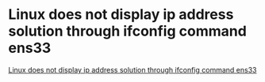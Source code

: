 # Linux does not display ip address solution through ifconfig command ens33
[Linux does not display ip address solution through ifconfig command ens33](https://aiwithcloud.com/2022/09/16/linux_does_not_display_ip_address_solution_through_ifconfig_command_ens33/)